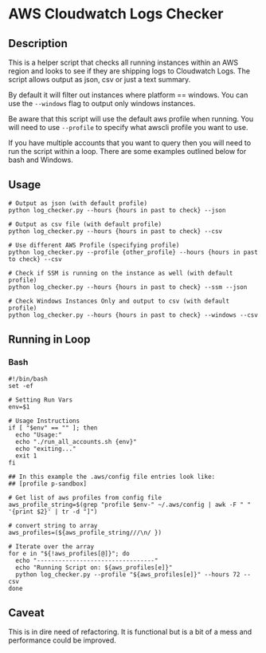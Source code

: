 # AWS Cloudwatch Logs Checker

## Description
This is a helper script that checks all running  instances within an AWS region and looks to see if they are shipping logs to Cloudwatch Logs.
The script allows output as json, csv or just a text summary.

By default it will filter out instances where platform == windows. You can use the `--windows` flag to output only windows instances.

Be aware that this script will use the default aws profile when running. You will need to use `--profile` to specify what awscli profile you want to use.

If you have multiple accounts that you want to query then you will need to run the script within a loop. There are some examples outlined below for bash and Windows.

## Usage
```
# Output as json (with default profile)
python log_checker.py --hours {hours in past to check} --json

# Output as csv file (with default profile)
python log_checker.py --hours {hours in past to check} --csv

# Use different AWS Profile (specifying profile)
python log_checker.py --profile {other_profile} --hours {hours in past to check} --csv

# Check if SSM is running on the instance as well (with default profile)
python log_checker.py --hours {hours in past to check} --ssm --json

# Check Windows Instances Only and output to csv (with default profile)
python log_checker.py --hours {hours in past to check} --windows --csv
```

## Running in Loop
### Bash
```
#!/bin/bash
set -ef

# Setting Run Vars
env=$1

# Usage Instructions
if [ "$env" == "" ]; then
  echo "Usage:"
  echo "./run_all_accounts.sh {env}"
  echo "exiting..."
  exit 1
fi

## In this example the .aws/config file entries look like:
## [profile p-sandbox]

# Get list of aws profiles from config file
aws_profile_string=$(grep "profile $env-" ~/.aws/config | awk -F " " '{print $2}' | tr -d "]")

# convert string to array
aws_profiles=(${aws_profile_string///\n/ })

# Iterate over the array
for e in "${!aws_profiles[@]}"; do
  echo "---------------------------------"
  echo "Running Script on: ${aws_profiles[e]}"
  python log_checker.py --profile "${aws_profiles[e]}" --hours 72 --csv
done
```

## Caveat
This is in dire need of refactoring. It is functional but is a bit of a mess and performance could be improved.
